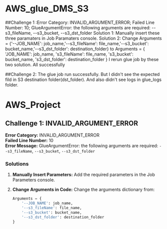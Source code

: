 # AWS_glue_DMS_S3
##Challenge 1 :Error Category: INVALID_ARGUMENT_ERROR; Failed Line Number: 10; GlueArgumentError: the following arguments are required: --s3_fileName, --s3_bucket, --s3_dst_folder
Solution 1: Manually insert these three paramaters in Job Paramaters console.
Solution 2: Change Arguments = {'--JOB_NAME': job_name,'--s3_fileName': file_name,'--s3_bucket': bucket_name,'--s3_dst_folder': destination_folder} to Arguments = {
                'JOB_NAME': job_name,
                's3_fileName': file_name,
                's3_bucket': bucket_name,
                's3_dst_folder': destination_folder
            }
I rerun glue job by these two solution. All successfully

##Challenge 2:
The glue job run successfully. But I didn't see the expected fild in S3 destination folder(dst_folder). And also didn't see logs in glue_logs folder.
# AWS_Project

## Challenge 1: INVALID_ARGUMENT_ERROR

**Error Category:** INVALID_ARGUMENT_ERROR  
**Failed Line Number:** 10  
**Error Message:** GlueArgumentError: the following arguments are required: `--s3_fileName`, `--s3_bucket`, `--s3_dst_folder`

### Solutions
1. **Manually Insert Parameters:**
   Add the required parameters in the Job Parameters console.
   
2. **Change Arguments in Code:**
   Change the arguments dictionary from:
   ```python
   Arguments = {
       '--JOB_NAME': job_name,
       '--s3_fileName': file_name,
       '--s3_bucket': bucket_name,
       '--s3_dst_folder': destination_folder
   }
